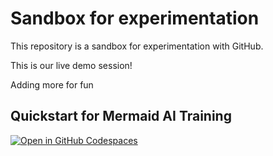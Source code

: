 # Sandbox for experimentation

This repository is a sandbox for experimentation with GitHub.

This is our live demo session!

Adding more for fun

## Quickstart for Mermaid AI Training

[![Open in GitHub Codespaces](https://github.com/codespaces/badge.svg)](https://codespaces.new/GIG-Cymru-NHS-Wales/sandbox?quickstart=1)
